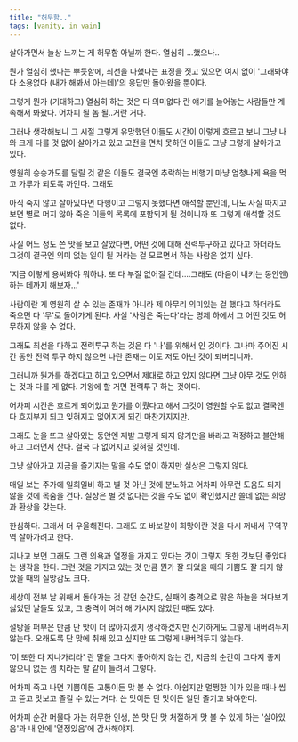 ```yaml
---
title: "허무함.."
tags: [vanity, in vain]
---
```


살아가면서 늘상 느끼는 게 허무함 아닐까 한다. 열심히 ...했으나..

뭔가 열심히 했다는 뿌듯함에, 최선을 다했다는 표정을 짓고 있으면 여지 없이 '그래봐야 다 소용없다 (내가 해봐서 아는데)'의 응답만 돌아왔을 뿐이다.

그렇게 뭔가 (기대하고) 열심히 하는 것은 다 의미없다 란 얘기를 늘어놓는 사람들만 계속해서 봐왔다. 어차피 될 놈 될..거란 거다.

그러나 생각해보니 그 시절 그렇게 유망했던 이들도 시간이 이렇게 흐르고 보니 그냥 나와 크게 다를 것 없이 살아가고 있고 고전을 면치 못하던 이들도 그냥 그렇게 살아가고 있다.

영원히 승승가도를 달릴 것 같은 이들도 결국엔 추락하는 비행기 마냥 엄청나게 욕을 먹고 가루가 되도록 까인다. 그래도 

아직 죽지 않고 살아있다면 다행이고 그렇지 못했다면 애석할 뿐인데, 나도 사실 따지고 보면 별로 머지 않아 죽은 이들의 목록에 포함되게 될 것이니까 또 그렇게 애석할 것도 없다.

사실 어느 정도 쓴 맛을 보고 살았다면, 어떤 것에 대해 전력투구하고 있다고 하더라도 그것이 결국엔 의미 없는 일이 될 거라는 걸 모르면서 하는 사람은 없지 싶다. 

'지금 이렇게 용써봐야 뭐하냐. 또 다 부질 없어질 건데....그래도 (마음이 내키는 동안엔) 하는 데까지 해보자...'

사람이란 게 영원히 살 수 있는 존재가 아니라 제 아무리 의미있는 걸 했다고 하더라도 죽으면 다 '무'로 돌아가게 된다. 사실 '사람은 죽는다'라는 명제 하에서 그 어떤 것도 허무하지 않을 수 없다.

그래도 최선을 다하고 전력투구 하는 것은 다 '나'를 위해서 인 것이다. 그나마 주어진 시간 동안 전력 투구 하지 않으면 나란 존재는 이도 저도 아닌 것이 되버리니까.

그러니까 뭔가를 하겠다고 하고 있으면서 제대로 하고 있지 않다면 그냥 아무 것도 안하는 것과 다를 게 없다. 기왕에 할 거면 전력투구 하는 것이다. 

어차피 시간은 흐르게 되어있고 뭔가를 이뤘다고 해서 그것이 영원할 수도 없고 결국엔 다 흐지부지 되고 잊혀지고 없어지게 되긴 마찬가지지만. 

그래도 눈을 뜨고 살아있는 동안엔 제발 그렇게 되지 않기만을 바라고 걱정하고 불안해하고 그러면서 산다. 결국 다 없어지고 잊혀질 것인데.

그냥 살아가고 지금을 즐기자는 말을 수도 없이 하지만 실상은 그렇지 않다. 

매일 보는 주가에 일희일비 하고 별 것 아닌 것에 분노하고 어차피 아무런 도움도 되지 않을 것에 목숨을 건다. 실상은 별 것 없다는 것을 수도 없이 확인했지만 쓸데 없는 희망과 환상을 갖는다.

한심하다. 그래서 더 우울해진다. 그래도 또 바보같이 희망이란 것을 다시 꺼내서 꾸역꾸역 살아가려고 한다.

지나고 보면 그래도 그런 의욕과 열정을 가지고 있다는 것이 그렇지 못한 것보단 좋았다는 생각을 한다. 그런 것을 가지고 있는 것 만큼 뭔가 잘 되었을 때의 기쁨도 잘 되지 않았을 때의 실망감도 크다.

세상이 전부 날 위해서 돌아가는 것 같던 순간도, 실패의 충격으로 맑은 하늘을 쳐다보기 싫었던 날들도 있고, 그 충격이 여러 해 가시지 않았던 때도 있다. 

설탕을 퍼부은 만큼 단 맛이 더 많아지겠지 생각하겠지만 신기하게도 그렇게 내버려두지 않는다. 오래도록 단 맛에 취해 있고 싶지만 또 그렇게 내버려두지 않는다.

'이 또한 다 지나가리라' 란 말을 그다지 좋아하지 않는 건, 지금의 순간이 그다지 좋지 않으니 없는 셈 치라는 말 같이 들려서 그렇다.

어차피 죽고 나면 기쁨이든 고통이든 맛 볼 수 없다. 아쉽지만 멀쩡한 이가 있을 때나 씹고 뜯고 맛보고 즐길 수 있는 거다. 쓴 맛이든 단 맛이든 일단 즐기고 봐야한다.

어차피 순간 머물다 가는 허무한 인생, 쓴 맛 단 맛 처절하게 맛 볼 수 있게 하는 '살아있음'과 내 안에 '열정있음'에 감사해야지.
